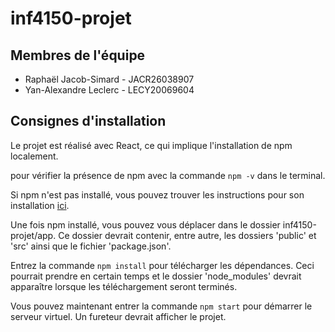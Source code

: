 # inf4150-projet

## Membres de l'équipe

- Raphaël Jacob-Simard - JACR26038907
- Yan-Alexandre Leclerc - LECY20069604

## Consignes d'installation

Le projet est réalisé avec React, ce qui implique l'installation de npm localement.

pour vérifier la présence de npm avec la commande `npm -v` dans le terminal.

Si npm n'est pas installé, vous pouvez trouver les instructions pour son installation [ici](https://docs.npmjs.com/downloading-and-installing-node-js-and-npm).

Une fois npm installé, vous pouvez vous déplacer dans le dossier inf4150-projet/app. Ce dossier devrait contenir, entre autre, les dossiers 'public' et 'src' ainsi que le fichier 'package.json'.

Entrez la commande `npm install` pour télécharger les dépendances. Ceci pourrait prendre en certain temps et le dossier 'node_modules' devrait apparaître lorsque les téléchargement seront terminés.

Vous pouvez maintenant entrer la commande `npm start` pour démarrer le serveur virtuel. Un fureteur devrait afficher le projet.

